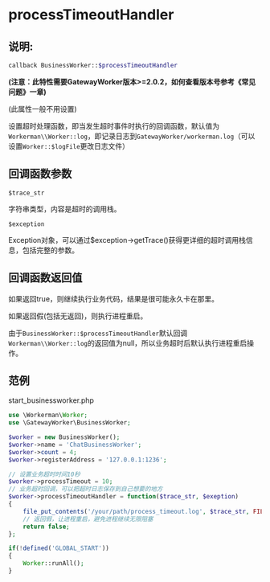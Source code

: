 # processTimeoutHandler


## 说明:
```php
callback BusinessWorker::$processTimeoutHandler
```
**(注意：此特性需要GatewayWorker版本>=2.0.2，如何查看版本号参考《常见问题》一章)**

(此属性一般不用设置)


设置超时处理函数，即当发生超时事件时执行的回调函数，默认值为```Workerman\\Worker::log```，即记录日志到```GatewayWorker/workerman.log```（可以设置```Worker::$logFile```更改日志文件）


## 回调函数参数

``` $trace_str ```

字符串类型，内容是超时的调用栈。

``` $exception ```

Exception对象，可以通过$exception->getTrace()获得更详细的超时调用栈信息，包括完整的参数。


## 回调函数返回值
如果返回true，则继续执行业务代码，结果是很可能永久卡在那里。

如果返回假(包括无返回)，则执行进程重启。

由于```BusinessWorker::$processTimeoutHandler```默认回调```Workerman\\Worker::log```的返回值为null，所以业务超时后默认执行进程重启操作。


## 范例
start_businessworker.php
```php
use \Workerman\Worker;
use \GatewayWorker\BusinessWorker;

$worker = new BusinessWorker();
$worker->name = 'ChatBusinessWorker';
$worker->count = 4;
$worker->registerAddress = '127.0.0.1:1236';

// 设置业务超时时间10秒
$worker->processTimeout = 10;
// 业务超时回调，可以把超时日志保存到自己想要的地方
$worker->processTimeoutHandler = function($trace_str, $exeption)
{
    file_put_contents('/your/path/process_timeout.log', $trace_str, FILE_APPEND);
    // 返回假，让进程重启，避免进程继续无限阻塞
    return false;
};

if(!defined('GLOBAL_START'))
{
    Worker::runAll();
}
```



